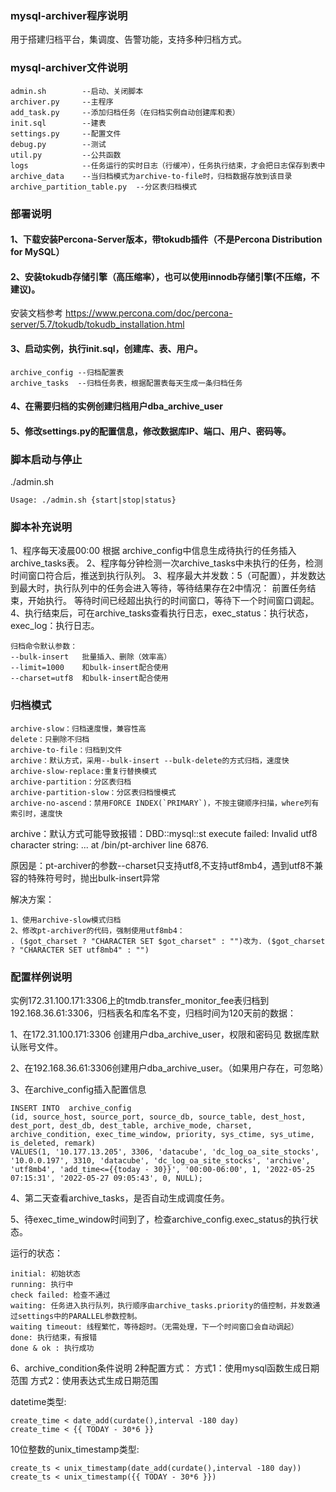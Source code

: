 ### mysql-archiver程序说明

用于搭建归档平台，集调度、告警功能，支持多种归档方式。

### mysql-archiver文件说明

```
admin.sh        --启动、关闭脚本
archiver.py     --主程序
add_task.py     --添加归档任务（在归档实例自动创建库和表）
init.sql        --建表
settings.py     --配置文件
debug.py        --测试
util.py         --公共函数
logs            --任务运行的实时日志（行缓冲），任务执行结束，才会把日志保存到表中
archive_data    --当归档模式为archive-to-file时，归档数据存放到该目录
archive_partition_table.py  --分区表归档模式
```



### 部署说明

#### 1、下载安装Percona-Server版本，带tokudb插件（不是Percona Distribution for MySQL）

#### 2、安装tokudb存储引擎（高压缩率），也可以使用innodb存储引擎(不压缩，不建议)。

安装文档参考 https://www.percona.com/doc/percona-server/5.7/tokudb/tokudb_installation.html

#### 3、启动实例，执行init.sql，创建库、表、用户。

```
archive_config --归档配置表
archive_tasks  --归档任务表，根据配置表每天生成一条归档任务
```

#### 4、在需要归档的实例创建归档用户dba_archive_user

#### 5、修改settings.py的配置信息，修改数据库IP、端口、用户、密码等。



### 脚本启动与停止

./admin.sh

```
Usage: ./admin.sh {start|stop|status}
```



### 脚本补充说明

1、程序每天凌晨00:00 根据 archive_config中信息生成待执行的任务插入archive_tasks表。
2、程序每分钟检测一次archive_tasks中未执行的任务，检测时间窗口符合后，推送到执行队列。
3、程序最大并发数：5（可配置），并发数达到最大时，执行队列中的任务会进入等待，等待结果存在2中情况：
  前置任务结束，开始执行。
  等待时间已经超出执行的时间窗口，等待下一个时间窗口调起。
4、执行结束后，可在archive_tasks查看执行日志，exec_status：执行状态，exec_log：执行日志。

```
归档命令默认参数：
--bulk-insert   批量插入、删除（效率高）
--limit=1000    和bulk-insert配合使用
--charset=utf8  和bulk-insert配合使用
```



### 归档模式

```
archive-slow：归档速度慢，兼容性高
delete：只删除不归档
archive-to-file：归档到文件
archive：默认方式，采用--bulk-insert --bulk-delete的方式归档，速度快
archive-slow-replace:重复行替换模式
archive-partition：分区表归档
archive-partition-slow：分区表归档慢模式
archive-no-ascend：禁用FORCE INDEX(`PRIMARY`)，不按主键顺序扫描，where列有索引时，速度快
```



archive：默认方式可能导致报错：DBD::mysql::st execute failed: Invalid utf8 character string: ... at /bin/pt-archiver line 6876.

原因是：pt-archiver的参数--charset只支持utf8,不支持utf8mb4，遇到utf8不兼容的特殊符号时，抛出bulk-insert异常

解决方案：
```
1、使用archive-slow模式归档
2、修改pt-archiver的代码，强制使用utf8mb4：
. ($got_charset ? "CHARACTER SET $got_charset" : "")改为. ($got_charset ? "CHARACTER SET utf8mb4" : "")
```



### 配置样例说明

实例172.31.100.171:3306上的tmdb.transfer_monitor_fee表归档到192.168.36.61:3306，归档表名和库名不变，归档时间为120天前的数据：

1、在172.31.100.171:3306 创建用户dba_archive_user，权限和密码见 数据库默认账号文件。

2、在192.168.36.61:3306创建用户dba_archive_user。（如果用户存在，可忽略）

3、在archive_config插入配置信息

```
INSERT INTO  archive_config
(id, source_host, source_port, source_db, source_table, dest_host, dest_port, dest_db, dest_table, archive_mode, charset, archive_condition, exec_time_window, priority, sys_ctime, sys_utime, is_deleted, remark)
VALUES(1, '10.177.13.205', 3306, 'datacube', 'dc_log_oa_site_stocks', '10.0.0.197', 3310, 'datacube', 'dc_log_oa_site_stocks', 'archive', 'utf8mb4', 'add_time<={{today - 30}}', '00:00-06:00', 1, '2022-05-25 07:15:31', '2022-05-27 09:05:43', 0, NULL);
```

4、第二天查看archive_tasks，是否自动生成调度任务。

5、待exec_time_window时间到了，检查archive_config.exec_status的执行状态。

运行的状态：

```
initial: 初始状态
running: 执行中
check failed: 检查不通过
waiting: 任务进入执行队列，执行顺序由archive_tasks.priority的值控制，并发数通过settings中的PARALLEL参数控制。
waiting timeout: 线程繁忙，等待超时。（无需处理，下一个时间窗口会自动调起）
done: 执行结束，有报错
done & ok : 执行成功
```

6、archive_condition条件说明
2种配置方式：
方式1：使用mysql函数生成日期范围
方式2：使用表达式生成日期范围

datetime类型:  

```
create_time < date_add(curdate(),interval -180 day)
create_time < {{ TODAY - 30*6 }} 
```

10位整数的unix_timestamp类型: 

```
create_ts < unix_timestamp(date_add(curdate(),interval -180 day))
create_ts < unix_timestamp({{ TODAY - 30*6 }})
```
